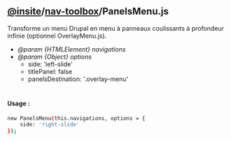 ## [@insite](../../README.md)/[nav-toolbox](../README.md)/PanelsMenu.js

Transforme un menu Drupal en menu à panneaux coulissants à profondeur infinie (optionnel OverlayMenu.js).

* *@param {HTMLElement} navigations*
* *@param {Object} options* 
    * side: 'left-slide'
    * titlePanel: false
    * panelsDestination: '.overlay-menu'

#

#### Usage :


```bash
new PanelsMenu(this.navigations, options = {
    side: 'right-slide'
});
```

 